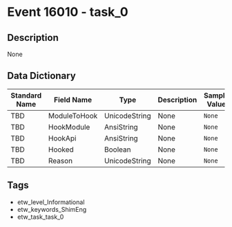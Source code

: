 # Event 16010 - task_0

## Description
None

## Data Dictionary
|Standard Name|Field Name|Type|Description|Sample Value|
|---|---|---|---|---|
|TBD|ModuleToHook|UnicodeString|None|`None`|
|TBD|HookModule|AnsiString|None|`None`|
|TBD|HookApi|AnsiString|None|`None`|
|TBD|Hooked|Boolean|None|`None`|
|TBD|Reason|UnicodeString|None|`None`|

## Tags
* etw_level_Informational
* etw_keywords_ShimEng
* etw_task_task_0